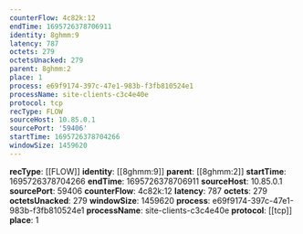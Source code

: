 ```yaml
---
counterFlow: 4c82k:12
endTime: 1695726378706911
identity: 8ghmm:9
latency: 787
octets: 279
octetsUnacked: 279
parent: 8ghmm:2
place: 1
process: e69f9174-397c-47e1-983b-f3fb810524e1
processName: site-clients-c3c4e40e
protocol: tcp
recType: FLOW
sourceHost: 10.85.0.1
sourcePort: '59406'
startTime: 1695726378704266
windowSize: 1459620
---
```

**recType**: [[FLOW]]
**identity**: [[8ghmm:9]]
**parent**: [[8ghmm:2]]
**startTime**: 1695726378704266
**endTime**: 1695726378706911
**sourceHost**: 10.85.0.1
**sourcePort**: 59406
**counterFlow**: 4c82k:12
**latency**: 787
**octets**: 279
**octetsUnacked**: 279
**windowSize**: 1459620
**process**: e69f9174-397c-47e1-983b-f3fb810524e1
**processName**: site-clients-c3c4e40e
**protocol**: [[tcp]]
**place**: 1